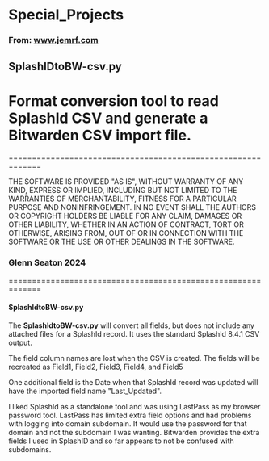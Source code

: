 # Special_Projects
### From: www.jemrf.com
##  SplashIDtoBW-csv.py
#  Format conversion tool to read SplashId CSV and generate a Bitwarden CSV import file.
=============================================================

 THE SOFTWARE IS PROVIDED "AS IS", WITHOUT WARRANTY OF ANY KIND, EXPRESS OR
 IMPLIED, INCLUDING BUT NOT LIMITED TO THE WARRANTIES OF MERCHANTABILITY,
 FITNESS FOR A PARTICULAR PURPOSE AND NONINFRINGEMENT. IN NO EVENT SHALL THE
 AUTHORS OR COPYRIGHT HOLDERS BE LIABLE FOR ANY CLAIM, DAMAGES OR OTHER LIABILITY,
 WHETHER IN AN ACTION OF CONTRACT, TORT OR OTHERWISE, ARISING FROM, OUT OF OR IN
 CONNECTION WITH THE SOFTWARE OR THE USE OR OTHER DEALINGS IN THE SOFTWARE.

 ### Glenn Seaton 2024
=============================================================
#### SplashIdtoBW-csv.py

 The **SplashIdtoBW-csv.py** will convert all fields, but does not include any attached files for a SplashId record.
 It uses the standard SplashId 8.4.1 CSV output.

 The field column names are lost when the CSV is created.
 The fields will be recreated as Field1, Field2, Field3, Field4, and Field5

 One additional field is the Date when that SplashId record was updated will have the imported field name "Last_Updated".

 I liked SplashId as a standalone tool and was using LastPass as my browser password tool. LastPass has limited extra field options and had problems with logging into domain subdomain. It would use the password for that domain and not the subdomain I was wanting.
 Bitwarden provides the extra fields I used in SplashID and so far appears to not be confused with subdomains.


